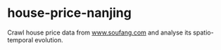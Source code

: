 # house-price-nanjing
Crawl house price data from www.soufang.com and analyse its spatio-temporal evolution.

